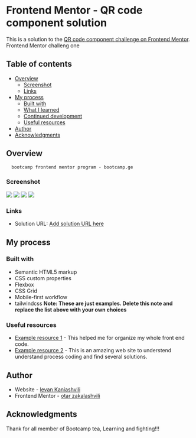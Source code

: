 # Frontend Mentor - QR code component solution

This is a solution to the [QR code component challenge on Frontend Mentor](https://bitcamp.ge/). Frontend Mentor challeng one 

## Table of contents

- [Overview](#overview)
  - [Screenshot](#screenshot)
  - [Links](#links)
- [My process](#my-process)
  - [Built with](#built-with)
  - [What I learned](#what-i-learned)
  - [Continued development](#continued-development)
  - [Useful resources](#useful-resources) 
- [Author](#author)
- [Acknowledgments](#acknowledgments)


## Overview
      bootcamp frontend mentor program - bootcamp.ge
### Screenshot

![](https://im.ge/i/1U5B4P)
![](https://im.ge/i/1U5es1)
![](https://im.ge/i/1U9Mtf)
![](https://im.ge/i/1U9Qzm)


### Links

- Solution URL: [Add solution URL here](https://tailwindcss.com/)


## My process

### Built with

- Semantic HTML5 markup
- CSS custom properties
- Flexbox
- CSS Grid
- Mobile-first workflow
- tailwindcss
**Note: These are just examples. Delete this note and replace the list above with your own choices**


### Useful resources

- [Example resource 1](https://tailwindcss.com/) - This helped me for organize my whole front end code.
- [Example resource 2](https://www.w3schools.com/) - This is an amazing web site to understend understand process coding and find several solutions.



## Author

- Website - [levan Kaniashvili](https://www.github/levankan)
- Frontend Mentor - [otar zakalashvili](https://www.github/otarza)



## Acknowledgments

Thank for all member of Bootcamp tea, Learning and fighting!!!



